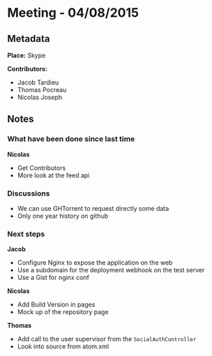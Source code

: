 # Meeting - 04/08/2015

## Metadata

**Place:** Skype

**Contributors:**

* Jacob Tardieu
* Thomas Pocreau
* Nicolas Joseph

## Notes
### What have been done since last time

**Nicolas**

  * Get Contributors
  * More look at the feed api
  
### Discussions

* We can use GHTorrent to request directly some data
* Only one year history on github

### Next steps

**Jacob**

* Configure Nginx to expose the application on the web
* Use a subdomain for the deployment webhook on the test server
* Use a Gist for nginx conf

**Nicolas**

* Add Build Version in pages
* Mock up of the repository page

**Thomas**

* Add call to the user supervisor from the `SocialAuthController`
* Look into source from atom.xml
